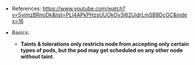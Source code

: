 - References: https://www.youtube.com/watch?v=5vimzBRnoDk&list=PLl4APkPHzsUUOkOv3i62UidrLmSB8DcGC&index=16

- Basics:
  - **Taints & tolerations only restricts node from accepting only certain types of pods, but the pod may get scheduled on any other node without taint**.   
